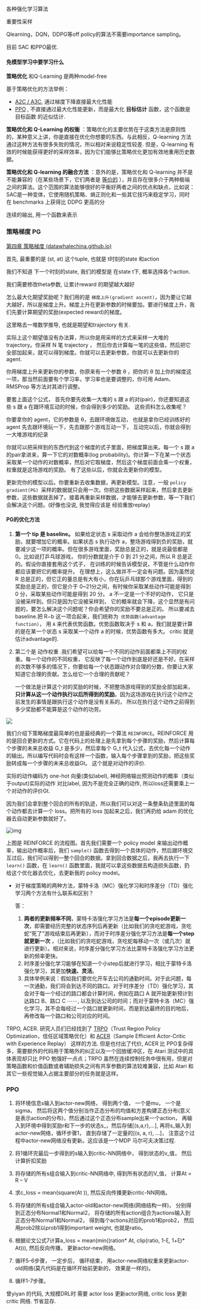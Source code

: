 各种强化学习算法





重要性采样 

Qlearning，DQN，DDPG等off policy的算法不需要importance sampling。





目前  SAC 和PPO最优.



#### 免模型学习中要学习什么

**策略优化**  和Q-Learning 是两种model-free

基于策略优化的方法举例：

- [A2C / A3C](https://arxiv.org/abs/1602.01783), 通过梯度下降直接最大化性能
- [PPO](https://arxiv.org/abs/1707.06347) , 不直接通过最大化性能更新，而是最大化 **目标估计** 函数，这个函数是目标函数 的近似估计.

**策略优化和 Q-Learning 的权衡** ：策略优化的主要优势在于这类方法是原则性的，某种意义上讲，你是直接在优化你想要的东西。与此相反，Q-learning 方法通过这种方法有很多失败的情况，所以相对来说稳定性较差.  但是，Q-learning 有效的时候能获得更好的采样效率，因为它们能够比策略优化更加有效地重用历史数据。

**策略优化和 Q-learning 的融合方法** ：意外的是，策略优化和 Q-learning 并不是不能兼容的（在某些场景下，它们两者是 [等价的](https://arxiv.org/abs/1704.06440) ），并且存在很多介于两种极端之间的算法。这个范围的算法能够很好的平衡好两者之间的优点和缺点，比如说：SAC是一种变体，它使用随机策略、熵正则化和一些其它技巧来稳定学习，同时在 benchmarks 上获得比 DDPG 更高的分

连续的输出, 用一个函数来表示

### 策略梯度 PG

[第四章 策略梯度 (datawhalechina.github.io)](https://datawhalechina.github.io/easy-rl/#/chapter4/chapter4)

首先, 最重要的是 (st, at) 这个tuple, 也就是 t时刻的state 和action

我们不知道 下一个时刻的state,  我们的模型是 在state t下, 概率选择各个action.

我们需要修改theta参数,  让累计reward 的期望越大越好

怎么最大化期望奖励呢？我们用的是 `梯度上升(gradient ascent)`，因为要让它越大越好，所以是梯度上升。梯度上升在更新参数的时候要加。要进行梯度上升，我们先要计算期望的奖励(expected reward)的梯度。

这里略去一堆数学推导, 也就是期望和trajectory 有关. 

实际上这个期望值没有办法算，所以你是用采样的方式来采样一大堆的trajectory。你采样 N 笔 trajectory ， 然后你去计算每一笔的这些值，然后把它全部加起来，就可以得到梯度。你就可以去更新参数，你就可以去更新你的 agent.

你用梯度上升来更新你的参数，你原来有一个参数 θ ，把你的 θ 加上你的梯度这一项，那当然前面要有个学习率，学习率也是要调整的，你可用 Adam、RMSProp 等方法对其进行调整。

要套上面这个公式， 首先你要先收集一大堆的 s 跟 a 的对(pair)，你还要知道这些 s 跟 a 在跟环境互动的时候，你会得到多少的奖励。 这些资料怎么收集呢？

你要拿你的 agent，它的参数是 θ，去跟环境做互动， 也就是拿你已经训练好的 agent 先去跟环境玩一下，先去跟那个游戏互动一下， 互动完以后，你就会得到一大堆游戏的纪录

你就可以把采样到的东西代到这个梯度的式子里面，把梯度算出来。每一个 s 跟 a 的pair拿进来，算一下它的对数概率(log probability)。你计算一下在某一个状态采取某一个动作的对数概率，然后对它取梯度，然后这个梯度前面会乘一个权重，权重就是这场游戏的奖励。 有了这些以后，你就会去更新你的模型。

更新完你的模型以后。你要重新去收集数据，再更新模型。注意，一般 `policy gradient(PG) `采样的数据就只会用一次。你把这些数据采样起来，然后拿去更新参数，这些数据就丢掉了。接着再重新采样数据，才能够去更新参数，等一下我们会解决这个问题。(好像也没说, 我觉得应该是  经验重放replay)

#### PG的优化方法

1. **第一个 tip 是  baseline。** 如果给定状态 s 采取动作 a 会给你整场游戏正的奖励，就要增加它的概率。如果状态 s 执行动作 a，整场游戏得到负的奖励，就要减少这一项的概率。但在很多游戏里面，奖励总是正的，就是说最低都是 0。比如说打乒乓球游戏， 你的分数就是介于 0 到 21 分之间，所以 R 总是正的。假设你直接套用这个式子， 在训练的时候告诉模型说，不管是什么动作你都应该要把它的概率提升。 在理想上，这么做并不一定会有问题。因为虽然说 R 总是正的，但它正的量总是有大有小，你在玩乒乓球那个游戏里面，得到的奖励总是正的，但它是介于 0~21分之间，有时候你采取某些动作可能是得到 0 分，采取某些动作可能是得到 20 分。 a 不一定是一个不好的动作， 它只是没被采样到。但只是因为它没被采样到， 它的概率就会下降，这个显然是有问题的，要怎么解决这个问题呢？你会希望你的奖励不要总是正的。  所以要减去 baseline.把 R−b 这一项合起来，我们统称为` 优势函数(advantage function)`， 用 `A` 来代表优势函数。优势函数取决于 s 和 a，我们就是要计算的是在某一个状态 s 采取某一个动作 a 的时候，优势函数有多大。 critic 就是估计advantage的.

2. 第二个是  动作权重 .我们希望可以给每一个不同的动作前面都乘上不同的权重。每一个动作的不同权重， 它反映了每一个动作到底是好还是不好。在采样的次数不够多的情况下，你要给每一个状态跟动作对合理的分数，你要让大家知道它合理的贡献。怎么给它一个合理的贡献呢？

   一个做法是计算这个对的奖励的时候，不把整场游戏得到的奖励全部加起来，**只计算从这一个动作执行以后所得到的奖励**。因为这场游戏在执行这个动作之前发生的事情是跟执行这个动作是没有关系的， 所以在执行这个动作之前得到多少奖励都不能算是这个动作的功劳。


![](https://datawhalechina.github.io/easy-rl/chapter4/img/4.21.png)

我们介绍下策略梯度最简单的也是最经典的一个算法 `REINFORCE`。REINFORCE 用的是回合更新的方式。它在代码上的处理上是先拿到每个步骤的奖励，然后计算每个步骤的未来总收益 G_t 是多少，然后拿每个 G_t 代入公式，去优化每一个动作的输出。所以编写代码时会有这样一个函数，输入每个步骤拿到的奖励，把这些奖励转成每一个步骤的未来总收益Gt。 这个就是对动作的评价.

实际的动作编码为  one-hot 向量(类似label), 神经网络输出预测动作的概率（类似于output)实际的动作 对比label, 因为不是完全正确的动作, 所以loss还需要乘上一个对动作的评价Gt.

因为我们会拿到整个回合的所有的轨迹，所以我们可以对这一条整条轨迹里面的每个动作都去计算一个 loss。把所有的 loss 加起来之后，我们再扔给 adam 的优化器去自动更新参数就好了。

![img](https://datawhalechina.github.io/easy-rl/chapter4/img/4.28.png)

上图是 REINFORCE 的流程图。首先我们需要一个 policy model 来输出动作概率，输出动作概率后，我们 `sample()` 函数去得到一个具体的动作，然后跟环境交互过后，我们可以得到一整个回合的数据。拿到回合数据之后，我再去执行一下 `learn()` 函数，在 `learn()` 函数里面，我就可以拿这些数据去构造损失函数，扔给这个优化器去优化，去更新我的 policy model。

- 对于梯度策略的两种方法，蒙特卡洛（MC）强化学习和时序差分（TD）强化学习两个方法有什么联系和区别？

  答：

  1. **两者的更新频率不同**，蒙特卡洛强化学习方法是**每一个episode更新一次**，即需要经历完整的状态序列后再更新（比如我们的贪吃蛇游戏，贪吃蛇“死了”游戏结束后再更新），而对于时序差分强化学习方法是**每一个step就更新一次** ，（比如我们的贪吃蛇游戏，贪吃蛇每移动一次（或几次）就进行更新）。相对来说，时序差分强化学习方法比蒙特卡洛强化学习方法更新的频率更快。
  2. 时序差分强化学习能够在知道一个小step后就进行学习，相比于蒙特卡洛强化学习，其更加**快速、灵活**。
  3. 具体举例来说：假如我们要优化开车去公司的通勤时间。对于此问题，每一次通勤，我们将会到达不同的路口。对于时序差分（TD）强化学习，其会对于每一个经过的路口都会计算时间，例如在路口 A 就开始更新预计到达路口 B、路口 C ⋯⋯, 以及到达公司的时间；而对于蒙特卡洛（MC）强化学习，其不会每经过一个路口就更新时间，而是到达最终的目的地后，再修改每一个路口和公司对应的时间。

TRPO, ACER. 研究人员们已经找到了 [TRPO](https://link.zhihu.com/?target=https%3A//arxiv.org/abs/1502.05477)（Trust Region Policy Optimization，信任区域策略优化）和 [ACER](https://link.zhihu.com/?target=https%3A//arxiv.org/abs/1611.01224)（Sample Efficient Actor-Critic with Experience Replay） 这样的方法. 但是也付出了代价, ACER 比 PPO复杂得多，需要额外的代码用于策略外的纠正以及一个回放缓冲区，在 Atari 测试中的具体表现却只比 PPO 勉强好一点点；TRPO 虽然在连续控制任务中很有用，但是对策略函数和价值函数或者辅助损失之间有共享参数的算法较难兼容，比如 Atari 和其它一些视觉输入占据主要部分的任务就是这样。

### PPO

1. 将环境信息s输入到actor-new网络， 得到两个值， 一个是mu， 一个是sigma， 然后将这两个值分别当作正态分布的均值和方差构建正态分布(意义是表示action的分布)，然后通过这个正态分布sample出来一个action， 再输入到环境中得到奖励r和下一步的状态s_，然后存储[(s,a,r),…], 再将s_输入到actor-new网络，循环步骤1， 直到存储了一定量的[(s, a, r), …]， 注意这个过程中actor-new网络没有更新。这应该是一个MDP 马尔可夫决策过程.

2. 将1循环完最后一步得到的s输入到critic-NN网络中， 得到状态的v_值， 然后计算折扣奖励

3. 将存储的所有s组合输入到critic-NN网络中, 得到所有状态的V_值， 计算At = R – V 

4. 求c_loss = mean(square(At )), 然后反向传播更新critic-NN网络。

5. 将存储的所有s组合输入actor-old和actor-new网络(网络结构一样)， 分别得到正态分布Normal1和Normal2， 将存储的所有action组合为actions输入到正态分布Normal1和Normal2， 得到每个actions对应的prob1和prob2， 然后用prob2除以prob1得到important weight, 也就是ratio。

6. 根据论文公式7计算a_loss = mean(min((ration* At, clip(ratio, 1-ξ, 1+ξ)* At))), 然后反向传播， 更新actor-new网络。

7. 循环5-6步骤， 一定步后， 循环结束， 用actor-new网络权重来更新actor-old网络(莫凡代码是在循环开始前更新的， 效果是一样的)。

8. 循环1-7步骤。


曾yiyan 的代码, 大规模DRL时 需要 actor loss 更新actor网络,  critic loss 更新 critic 网络.  节省显存. 

